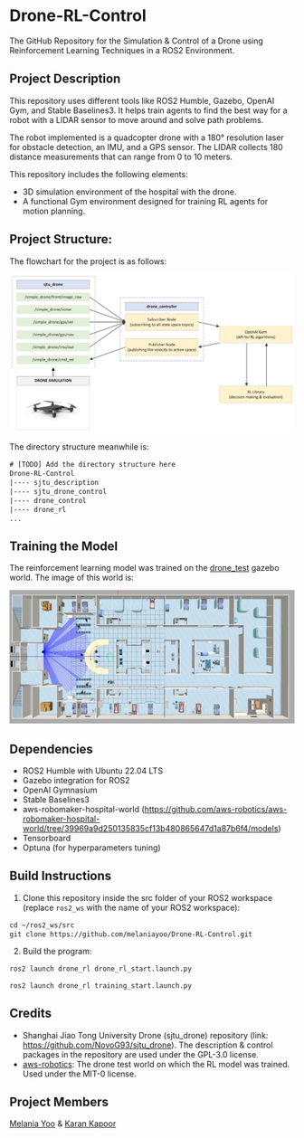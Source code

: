 # Drone-RL-Control
The GitHub Repository for the Simulation &amp; Control of a Drone using Reinforcement Learning Techniques in a ROS2 Environment.

## Project Description
This repository uses different tools like ROS2 Humble, Gazebo, OpenAI Gym, and Stable Baselines3. It helps train agents to find the best way for a robot with a LIDAR sensor to move around and solve path problems. 

The robot implemented is a quadcopter drone with a 180° resolution laser for obstacle detection, an IMU, and a GPS sensor. The LIDAR collects 180 distance measurements that can range from 0 to 10 meters. 

This repository includes the following elements:
- 3D simulation environment of the hospital with the drone.
- A functional Gym environment designed for training RL agents for motion planning. 
  
## Project Structure: 
The flowchart for the project is as follows:

![Project Flowchart](images/project_flowchart.jpeg)

The directory structure meanwhile is:

```
# [TODO] Add the directory structure here
Drone-RL-Control
|---- sjtu_description
|---- sjtu_drone_control
|---- drone_control
|---- drone_rl
...
```

## Training the Model
The reinforcement learning model was trained on the [drone_test](/drone_rl/worlds/drone_test.world) gazebo world. The image of this world is:

![Drone Test World](images/drone_test_world.png)

## Dependencies
- ROS2 Humble with Ubuntu 22.04 LTS
- Gazebo integration for ROS2
- OpenAI Gymnasium
- Stable Baselines3
- aws-robomaker-hospital-world (https://github.com/aws-robotics/aws-robomaker-hospital-world/tree/39969a9d250135835cf13b480865647d1a87b6f4/models)
- Tensorboard
- Optuna (for hyperparameters tuning)

## Build Instructions

1. Clone this repository inside the src folder of your ROS2 workspace (replace `ros2_ws` with the name of your ROS2 workspace):
```
cd ~/ros2_ws/src
git clone https://github.com/melaniayoo/Drone-RL-Control.git
```
2. Build the program:
```
ros2 launch drone_rl drone_rl_start.launch.py
```
```
ros2 launch drone_rl training_start.launch.py
```

## Credits
- Shanghai Jiao Tong University Drone (sjtu_drone) repository (link: https://github.com/NovoG93/sjtu_drone). The description & control packages in the repository are used under the GPL-3.0 license.
- [aws-robotics](https://github.com/aws-robotics/aws-robomaker-hospital-world): The drone test world on which the RL model was trained. Used under the  MIT-0 license.

## Project Members
[Melania Yoo](https://github.com/melaniayoo/) &amp; [Karan Kapoor](https://github.com/k-kaps/)
